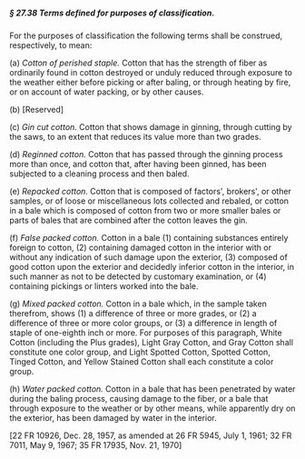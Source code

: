##### § 27.38 Terms defined for purposes of classification. #####

For the purposes of classification the following terms shall be construed, respectively, to mean:

(a) *Cotton of perished staple.* Cotton that has the strength of fiber as ordinarily found in cotton destroyed or unduly reduced through exposure to the weather either before picking or after baling, or through heating by fire, or on account of water packing, or by other causes.

(b) [Reserved]

(c) *Gin cut cotton.* Cotton that shows damage in ginning, through cutting by the saws, to an extent that reduces its value more than two grades.

(d) *Reginned cotton.* Cotton that has passed through the ginning process more than once, and cotton that, after having been ginned, has been subjected to a cleaning process and then baled.

(e) *Repacked cotton.* Cotton that is composed of factors', brokers', or other samples, or of loose or miscellaneous lots collected and rebaled, or cotton in a bale which is composed of cotton from two or more smaller bales or parts of bales that are combined after the cotton leaves the gin.

(f) *False packed cotton.* Cotton in a bale (1) containing substances entirely foreign to cotton, (2) containing damaged cotton in the interior with or without any indication of such damage upon the exterior, (3) composed of good cotton upon the exterior and decidedly inferior cotton in the interior, in such manner as not to be detected by customary examination, or (4) containing pickings or linters worked into the bale.

(g) *Mixed packed cotton.* Cotton in a bale which, in the sample taken therefrom, shows (1) a difference of three or more grades, or (2) a difference of three or more color groups, or (3) a difference in length of staple of one-eighth inch or more. For purposes of this paragraph, White Cotton (including the Plus grades), Light Gray Cotton, and Gray Cotton shall constitute one color group, and Light Spotted Cotton, Spotted Cotton, Tinged Cotton, and Yellow Stained Cotton shall each constitute a color group.

(h) *Water packed cotton.* Cotton in a bale that has been penetrated by water during the baling process, causing damage to the fiber, or a bale that through exposure to the weather or by other means, while apparently dry on the exterior, has been damaged by water in the interior.

[22 FR 10926, Dec. 28, 1957, as amended at 26 FR 5945, July 1, 1961; 32 FR 7011, May 9, 1967; 35 FR 17935, Nov. 21, 1970]